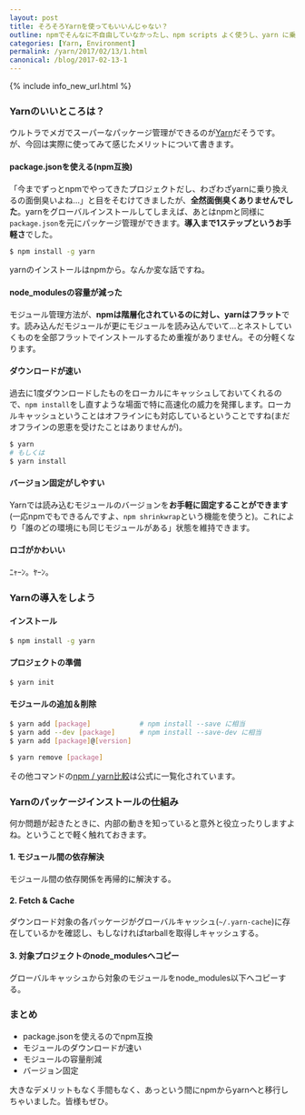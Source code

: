 ```yaml
---
layout: post
title: そろそろYarnを使ってもいいんじゃない？
outline: npmでそんなに不自由していなかったし、npm scripts よく使うし、yarn に乗り換える必要ってあるのかなー。今までnpmで運用してたのに急に乗り換えることなんてできるのかなー。そんな思いを胸に秘めている人にYarnの良さと導入の簡単さを伝えるために書きました。ええ、自分自身のことです😌
categories: [Yarn, Environment]
permalink: /yarn/2017/02/13/1.html
canonical: /blog/2017-02-13-1
---
```


{% include info_new_url.html %}

### Yarnのいいところは？

ウルトラでメガでスーパーなパッケージ管理ができるのが[Yarn](https://yarnpkg.com/en/)だそうです。  
が、今回は実際に使ってみて感じたメリットについて書きます。

#### package.jsonを使える(npm互換)

「今までずっとnpmでやってきたプロジェクトだし、わざわざyarnに乗り換えるの面倒臭いよね…」と目をそむけてきましたが、**全然面倒臭くありませんでした**。yarnをグローバルインストールしてしまえば、あとはnpmと同様に`package.json`を元にパッケージ管理ができます。**導入まで1ステップというお手軽さ**でした。

```bash
$ npm install -g yarn
```
yarnのインストールはnpmから。なんか変な話ですね。

#### node_modulesの容量が減った

モジュール管理方法が、**npmは階層化されているのに対し、yarnはフラット**です。読み込んだモジュールが更にモジュールを読み込んでいて…とネストしていくものを全部フラットでインストールするため重複がありません。その分軽くなります。

#### ダウンロードが速い

過去に1度ダウンロードしたものをローカルにキャッシュしておいてくれるので、`npm install`をし直すような場面で特に高速化の威力を発揮します。ローカルキャッシュということはオフラインにも対応しているということですね(まだオフラインの恩恵を受けたことはありませんが)。

```bash
$ yarn
# もしくは
$ yarn install
```

#### バージョン固定がしやすい

Yarnでは読み込むモジュールのバージョンを**お手軽に固定することができます**(一応npmでもできるんですよ、`npm shrinkwrap`という機能を使うと)。これにより「誰のどの環境にも同じモジュールがある」状態を維持できます。


#### ロゴがかわいい

ﾆｬｰﾝ。ﾔｰﾝ。


### Yarnの導入をしよう

#### インストール

```bash
$ npm install -g yarn
```

#### プロジェクトの準備

```bash
$ yarn init
```

#### モジュールの追加＆削除

```bash
$ yarn add [package]            # npm install --save に相当
$ yarn add --dev [package]      # npm install --save-dev に相当
$ yarn add [package]@[version]

$ yarn remove [package]
```

その他コマンドの[npm / yarn比較](https://yarnpkg.com/en/docs/migrating-from-npm#toc-cli-commands-comparison)は公式に一覧化されています。


### Yarnのパッケージインストールの仕組み

何か問題が起きたときに、内部の動きを知っていると意外と役立ったりしますよね。ということで軽く触れておきます。

#### 1. モジュール間の依存解決
モジュール間の依存関係を再帰的に解決する。

#### 2. Fetch & Cache
ダウンロード対象の各パッケージがグローバルキャッシュ(`~/.yarn-cache`)に存在しているかを確認し、もしなければtarballを取得しキャッシュする。

#### 3. 対象プロジェクトのnode_modulesへコピー
グローバルキャッシュから対象のモジュールをnode_modules以下へコピーする。

### まとめ

* package.jsonを使えるのでnpm互換
* モジュールのダウンロードが速い
* モジュールの容量削減
* バージョン固定

大きなデメリットもなく手間もなく、あっという間にnpmからyarnへと移行しちゃいました。皆様もぜひ。

